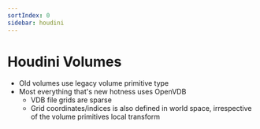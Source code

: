 ```yaml
---
sortIndex: 0
sidebar: houdini
---
```


# Houdini Volumes

- Old volumes use legacy volume primitive type
- Most everything that's new hotness uses OpenVDB
  - VDB file grids are sparse
  - Grid coordinates/indices is also defined in world space, irrespective of the volume primitives local transform
